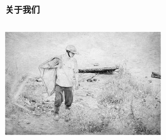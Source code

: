 # 关于我们

<br />
<br />
<div align="center">
<img  src='./img/xf.jpeg' width="600" alt="logo" />
</div>
<br />
<br />
